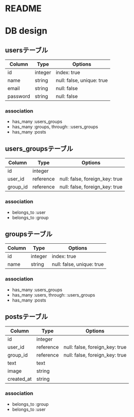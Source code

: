 # README

# DB design

## usersテーブル
|Column|Type|Options|
|------|----|-------|
|id|integer|index: true|
|name|string|null: false, unique: true|
|email|string|null: false|
|password|string|null: false|
### association
- has_many :users_groups
- has_many :groups, through: :users_groups
- has_many :posts

## users_groupsテーブル
|Column|Type|Options|
|------|----|-------|
|id|integer||
|user_id|reference|null: false, foreign_key: true|
|group_id|reference|null: false, foreign_key: true|
### association
- belongs_to :user
- belongs_to :group

## groupsテーブル
|Column|Type|Options|
|------|----|-------|
|id|integer|index: true|
|name|string|null: false, unique: true|
### association
- has_many :users_groups
- has_many :users, through: :users_groups
- has_many :posts

## postsテーブル
|Column|Type|Options|
|------|----|-------|
|id|integer||
|user_id|reference|null: false, foreign_key: true|
|group_id|reference|null: false, foreign_key: true|
|text|text||
|image|string||
|created_at|string||
### association
- belongs_to :group
- belongs_to :user